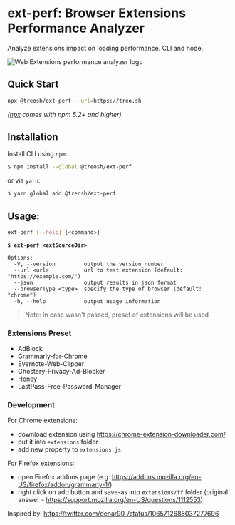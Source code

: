 # ext-perf: Browser Extensions Performance Analyzer

Analyze extensions impact on loading performance. CLI and node.

<img align="center" alt="Web Extensions performance analyzer logo" src="https://user-images.githubusercontent.com/6231516/57575027-796bfc00-744b-11e9-80ce-282a97b6d699.png">

## Quick Start

```sh
npx @treosh/ext-perf --url=https://treo.sh
```

_([npx](https://medium.com/@maybekatz/introducing-npx-an-npm-package-runner-55f7d4bd282b) comes with npm 5.2+ and higher)_

## Installation

Install CLI using `npm`:

```bash
$ npm install --global @treosh/ext-perf
```

or via `yarn`:

```bash
$ yarn global add @treosh/ext-perf
```

## Usage:

```bash
ext-perf [--help] [<command>]
```

**`$ ext-perf <extSourceDir>`**

```
Options:
  -V, --version         output the version number
  --url <url>           url to test extension (default: "https://example.com/")
  --json                output results in json format
  --browserType <type>  specify the type of browser (default: "chrome")
  -h, --help            output usage information
```

> Note: In case <extSourceDir> wasn't passed, preset of extensions will be used

### Extensions Preset

- AdBlock
- Grammarly-for-Chrome
- Evernote-Web-Clipper
- Ghostery-Privacy-Ad-Blocker
- Honey
- LastPass-Free-Password-Manager

### Development

For Chrome extensions:

- download extension using https://chrome-extension-downloader.com/
- put it into `extensions` folder
- add new property to `extensions.js`

For Firefox extensions:

- open Firefox addons page (e.g. https://addons.mozilla.org/en-US/firefox/addon/grammarly-1/)
- right click on add button and save-as into `extensions/ff` folder
  (original answer - https://support.mozilla.org/en-US/questions/1112553)

Inspired by: https://twitter.com/denar90_/status/1065712688037277696
